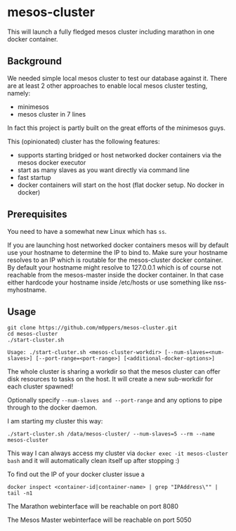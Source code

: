 # mesos-cluster

This will launch a fully fledged mesos cluster including marathon in one docker container.

## Background

We needed simple local mesos cluster to test our database against it. There are at least 2 other approaches
to enable local mesos cluster testing, namely:

   - minimesos
   - mesos cluster in 7 lines
   
In fact this project is partly built on the great efforts of the minimesos guys.
   
This (opinionated) cluster has the following features:

   - supports starting bridged or host networked docker containers via the mesos docker executor
   - start as many slaves as you want directly via command line
   - fast startup
   - docker containers will start on the host (flat docker setup. No docker in docker)

## Prerequisites

You need to have a somewhat new Linux which has `ss`. 

If you are launching host networked docker containers mesos will by default use your hostname to determine the IP to bind to.
Make sure your hostname resolves to an IP which is routable for the mesos-cluster docker container. By default your hostname might resolve to 127.0.0.1 which is of course not reachable from the mesos-master inside the docker container.
In that case either hardcode your hostname inside /etc/hosts or use something like nss-myhostname.

## Usage

```
git clone https://github.com/m0ppers/mesos-cluster.git
cd mesos-cluster
./start-cluster.sh

Usage: ./start-cluster.sh <mesos-cluster-workdir> [--num-slaves=<num-slaves>] [--port-range=<port-range>] [<additional-docker-options>]
```

The whole cluster is sharing a workdir so that the mesos cluster can offer disk resources to tasks on the host.
It will create a new sub-workdir for each cluster spawned!

Optionally specify `--num-slaves and --port-range` and any options to pipe through to the docker daemon.

I am starting my cluster this way:

```
./start-cluster.sh /data/mesos-cluster/ --num-slaves=5 --rm --name mesos-cluster
```

This way I can always access my cluster via `docker exec -it mesos-cluster bash` and it will automatically clean itself up after stopping :)

To find out the IP of your docker cluster issue a

```
docker inspect <container-id|container-name> | grep "IPAddress\"" | tail -n1
```

The Marathon webinterface will be reachable on port 8080

The Mesos Master webinterface will be reachable on port 5050
